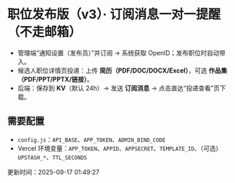 # 职位发布版（v3）· 订阅消息一对一提醒（不走邮箱）

- 管理端“通知设置（发布员）”并订阅 → 系统获取 OpenID；发布职位时自动带入。
- 候选人职位详情页投递：上传 **简历（PDF/DOC/DOCX/Excel）**，可选 **作品集（PDF/PPT/PPTX/链接）**。
- 后端：保存到 **KV**（默认 24h）→ 发送 **订阅消息** → 点击直达“投递查看”页下载。

## 需要配置
- `config.js`：`API_BASE`、`APP_TOKEN`、`ADMIN_BIND_CODE`
- Vercel 环境变量：`APP_TOKEN`、`APPID`、`APPSECRET`、`TEMPLATE_ID`、（可选）`UPSTASH_*`、`TTL_SECONDS`

更新时间：2025-09-17 01:49:27
